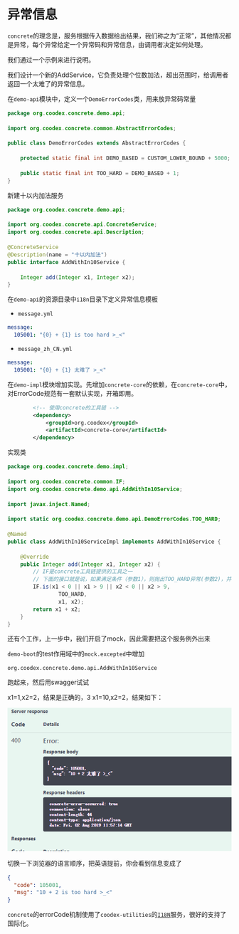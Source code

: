 # 异常信息

`concrete`的理念是，服务根据传入数据给出结果，我们称之为“正常”，其他情况都是异常，每个异常给定一个异常码和异常信息，由调用者决定如何处理。

我们通过一个示例来进行说明。

我们设计一个新的AddService，它负责处理个位数加法，超出范围时，给调用者返回一个太难了的异常信息。

在`demo-api`模块中，定义一个`DemoErrorCodes`类，用来放异常码常量

```java
package org.coodex.concrete.demo.api;

import org.coodex.concrete.common.AbstractErrorCodes;

public class DemoErrorCodes extends AbstractErrorCodes {

    protected static final int DEMO_BASED = CUSTOM_LOWER_BOUND + 5000;

    public static final int TOO_HARD = DEMO_BASED + 1;
}
```

新建十以内加法服务

```java
package org.coodex.concrete.demo.api;

import org.coodex.concrete.api.ConcreteService;
import org.coodex.concrete.api.Description;

@ConcreteService
@Description(name = "十以内加法")
public interface AddWithIn10Service {

    Integer add(Integer x1, Integer x2);
}

```

在`demo-api`的资源目录中`i18n`目录下定义异常信息模板

- `message.yml`

```yml
message:
  105001: "{0} + {1} is too hard >_<"
```

- `message_zh_CN.yml`

```yml
message:
  105001: "{0} + {1} 太难了 >_<"
```


在`demo-impl`模块增加实现。先增加`concrete-core`的依赖，在`concrete-core`中，对ErrorCode规范有一套默认实现，开箱即用。

```xml
        <!-- 使用concrete的工具链 -->
        <dependency>
            <groupId>org.coodex</groupId>
            <artifactId>concrete-core</artifactId>
        </dependency>
```

实现类

```java
package org.coodex.concrete.demo.impl;

import org.coodex.concrete.common.IF;
import org.coodex.concrete.demo.api.AddWithIn10Service;

import javax.inject.Named;

import static org.coodex.concrete.demo.api.DemoErrorCodes.TOO_HARD;

@Named
public class AddWithIn10ServiceImpl implements AddWithIn10Service {

    @Override
    public Integer add(Integer x1, Integer x2) {
        // IF是concrete工具链提供的工具之一
        // 下面的接口就是说，如果满足条件（参数1），则抛出TOO_HARD异常(参数2)，并传入信息渲染的参数（参数3，可变参数）
        IF.is(x1 < 0 || x1 > 9 || x2 < 0 || x2 > 9,
                TOO_HARD,
                x1, x2);
        return x1 + x2;
    }
}
```

还有个工作，上一步中，我们开启了mock，因此需要把这个服务例外出来

`demo-boot`的test作用域中的`mock.excepted`中增加
```
org.coodex.concrete.demo.api.AddWithIn10Service
```

跑起来，然后用swagger试试

x1=1,x2=2，结果是正确的，3
x1=10,x2=2，结果如下：

![](../images/addWithIn10.png)

切换一下浏览器的语言顺序，把英语提前，你会看到信息变成了

```json
{
  "code": 105001,
  "msg": "10 + 2 is too hard >_<"
}
```

`concrete`的errorCode机制使用了`coodex-utilities`的[`I18N`](../coodex-utilities/i18n.md)服务，很好的支持了国际化。
